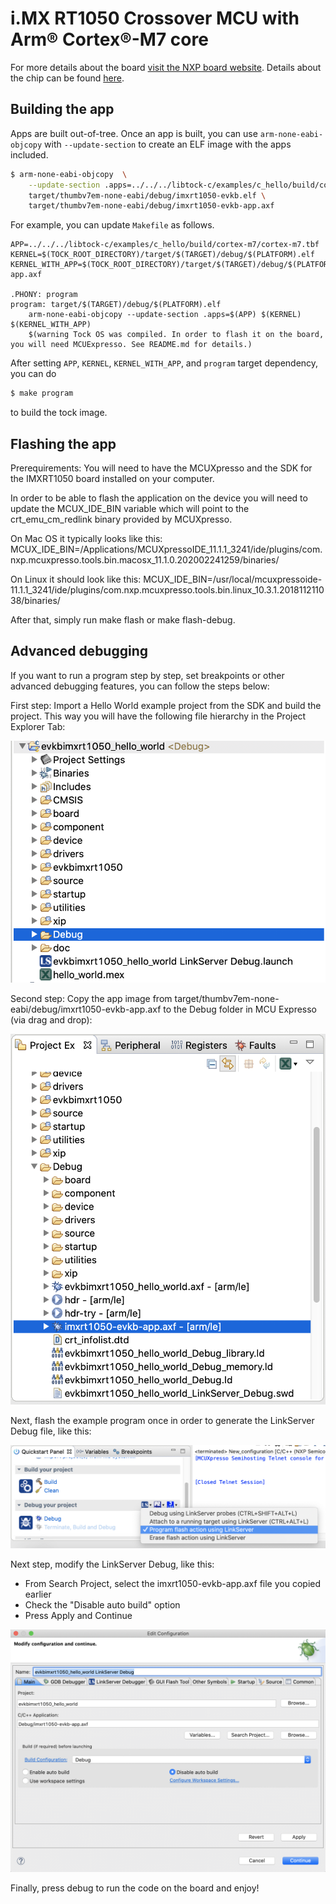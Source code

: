 i.MX RT1050 Crossover MCU with Arm® Cortex®-M7 core
====================================================

For more details about the board [visit the NXP  board website](https://www.nxp.com/design/development-boards/i-mx-evaluation-and-development-boards/i-mx-rt1050-evaluation-kit:MIMXRT1050-EVK). Details about the chip can be found [here](https://www.nxp.com/products/processors-and-microcontrollers/arm-microcontrollers/i-mx-rt-crossover-mcus/i-mx-rt1050-crossover-mcu-with-arm-cortex-m7-core:i.MX-RT1050).


## Building the app

Apps are built out-of-tree. Once an app is built, you can use
`arm-none-eabi-objcopy` with `--update-section` to create an ELF image with the
apps included.

```bash
$ arm-none-eabi-objcopy  \
    --update-section .apps=../../../libtock-c/examples/c_hello/build/cortex-m7/cortex-m7.tbf \
    target/thumbv7em-none-eabi/debug/imxrt1050-evkb.elf \
    target/thumbv7em-none-eabi/debug/imxrt1050-evkb-app.axf
```

For example, you can update `Makefile` as follows.

```
APP=../../../libtock-c/examples/c_hello/build/cortex-m7/cortex-m7.tbf
KERNEL=$(TOCK_ROOT_DIRECTORY)/target/$(TARGET)/debug/$(PLATFORM).elf
KERNEL_WITH_APP=$(TOCK_ROOT_DIRECTORY)/target/$(TARGET)/debug/$(PLATFORM)-app.axf

.PHONY: program
program: target/$(TARGET)/debug/$(PLATFORM).elf
	arm-none-eabi-objcopy --update-section .apps=$(APP) $(KERNEL) $(KERNEL_WITH_APP)
	$(warning Tock OS was compiled. In order to flash it on the board, you will need MCUExpresso. See README.md for details.)
```

After setting `APP`, `KERNEL`, `KERNEL_WITH_APP`, and `program` target
dependency, you can do

```bash
$ make program
```

to build the tock image.

## Flashing the app

Prerequirements: You will need to have the MCUXpresso and the SDK for the IMXRT1050 board installed on your computer.

In order to be able to flash the application on the device you will need to update the MCUX_IDE_BIN variable
which will point to the crt_emu_cm_redlink binary provided by MCUXpresso. 

On Mac OS it typically looks like this:
MCUX_IDE_BIN=/Applications/MCUXpressoIDE_11.1.1_3241/ide/plugins/com.nxp.mcuxpresso.tools.bin.macosx_11.1.0.202002241259/binaries/

On Linux it should look like this:
MCUX_IDE_BIN=/usr/local/mcuxpressoide-11.1.1_3241/ide/plugins/com.nxp.mcuxpresso.tools.bin.linux_10.3.1.201811211038/binaries/

After that, simply run make flash or make flash-debug.

## Advanced debugging

If you want to run a program step by step, set breakpoints or other advanced debugging features,
you can follow the steps below:

First step: Import a Hello World example project from the SDK and build the project. This way you will have the following file hierarchy in the Project Explorer Tab:

![image info](./pictures/project-explorer.png)

Second step: Copy the app image from target/thumbv7em-none-eabi/debug/imxrt1050-evkb-app.axf to the Debug folder in MCU Expresso (via drag and drop):

![image info](./pictures/copy-to-debug.png)

Next, flash the example program once in order to generate the LinkServer Debug file, like this:

![image info](./pictures/flash-example.png)

Next step, modify the LinkServer Debug, like this: 

- From Search Project, select the imxrt1050-evkb-app.axf file you copied earlier
- Check the "Disable auto build" option
- Press Apply and Continue

![image info](./pictures/config-link-server.png)

Finally, press debug to run the code on the board and enjoy!



